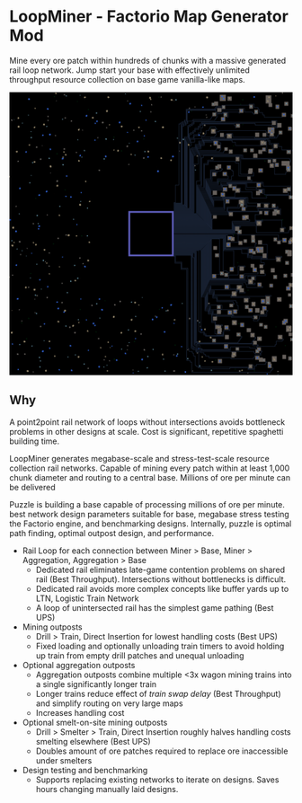 # LoopMiner - Factorio Map Generator Mod

Mine every ore patch within hundreds of chunks with a massive generated rail loop network.
Jump start your base with effectively unlimited throughput resource collection
on base game vanilla-like maps.

!["Large random map of resources, with rails between them and center box"](history/bad-pathing6-2.png)

## Why

A point2point rail network of loops without intersections avoids bottleneck problems in other designs at scale.
Cost is significant, repetitive spaghetti building time.

LoopMiner generates megabase-scale and stress-test-scale resource collection rail networks.
Capable of mining every patch within at least 1,000 chunk diameter and routing to a central base.
Millions of ore per minute can be delivered

Puzzle is building a base capable of processing millions of ore per minute.
best network design parameters suitable for base,
megabase stress testing the Factorio engine,
and benchmarking designs.
Internally, puzzle is optimal path finding, optimal outpost design, and performance.

* Rail Loop for each connection between Miner > Base, Miner > Aggregation, Aggregation > Base
    * Dedicated rail eliminates late-game contention problems on shared rail (Best Throughput).
      Intersections without bottlenecks is difficult.
    * Dedicated rail avoids more complex concepts like buffer yards up to LTN, Logistic Train Network
    * A loop of unintersected rail has the simplest game pathing (Best UPS)
* Mining outposts
    * Drill > Train, Direct Insertion for lowest handling costs (Best UPS)
    * Fixed loading and optionally unloading train timers to avoid holding up train from empty drill patches and unequal
      unloading
* Optional aggregation outposts
    * Aggregation outposts combine multiple <3x wagon mining trains into a single significantly longer train
    * Longer trains reduce effect of _train swap delay_ (Best Throughput) and simplify routing on very large maps
    * Increases handling cost
* Optional smelt-on-site mining outposts
    * Drill > Smelter > Train, Direct Insertion roughly halves handling costs smelting elsewhere (Best UPS)
    * Doubles amount of ore patches required to replace ore inaccessible under smelters
* Design testing and benchmarking
    * Supports replacing existing networks to iterate on designs. Saves hours changing manually laid designs. 
